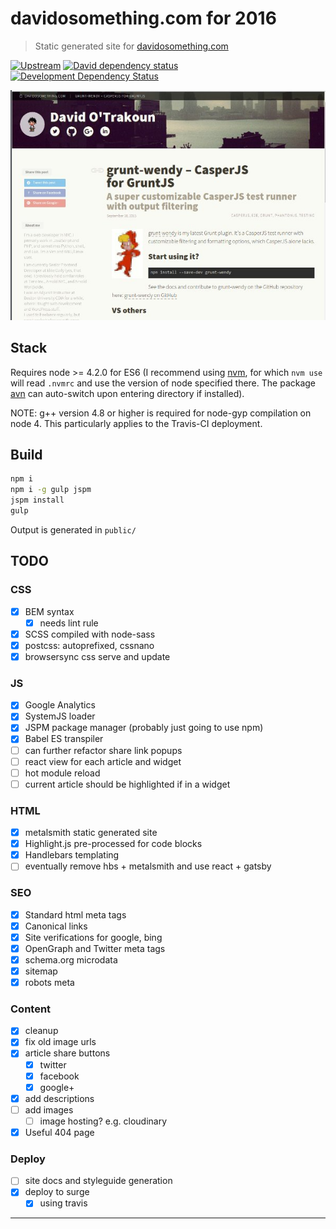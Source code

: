 # davidosomething.com for 2016

> Static generated site for [davidosomething.com](http://davidosomething.com)

[![Upstream][upstreamBadge]][upstreamLink]
[![David dependency status][davidBadge]][davidLink]
[![Development Dependency Status][davidDevBadge]][davidDevLink]

[![screenshot][screenshot]][screenshot]

## Stack

Requires node >= 4.2.0 for ES6 (I recommend using
[nvm](https://github.com/creationix/nvm), for which `nvm use` will
read `.nvmrc` and use the version of node specified there. The package
[avn](https://github.com/wbyoung/avn) can auto-switch upon entering directory if
installed).

NOTE: g++ version 4.8 or higher is required for node-gyp compilation on node 4.
This particularly applies to the Travis-CI deployment.

## Build

```bash
npm i
npm i -g gulp jspm
jspm install
gulp
```

Output is generated in `public/`

## TODO

### CSS

- [x] BEM syntax
    - [x] needs lint rule
- [x] SCSS compiled with node-sass
- [x] postcss: autoprefixed, cssnano
- [x] browsersync css serve and update

### JS

- [x] Google Analytics
- [x] SystemJS loader
- [x] JSPM package manager (probably just going to use npm)
- [x] Babel ES transpiler
- [ ] can further refactor share link popups
- [ ] react view for each article and widget
- [ ] hot module reload
- [ ] current article should be highlighted if in a widget

### HTML

- [x] metalsmith static generated site
- [x] Highlight.js pre-processed for code blocks
- [x] Handlebars templating
- [ ] eventually remove hbs + metalsmith and use react + gatsby

### SEO

- [x] Standard html meta tags
- [x] Canonical links
- [x] Site verifications for google, bing
- [x] OpenGraph and Twitter meta tags
- [x] schema.org microdata
- [x] sitemap
- [x] robots meta

### Content

- [x] cleanup
- [x] fix old image urls
- [x] article share buttons
    - [x] twitter
    - [x] facebook
    - [x] google+
- [x] add descriptions
- [ ] add images
    - [ ] image hosting? e.g. cloudinary
- [x] Useful 404 page

### Deploy

- [ ] site docs and styleguide generation
- [x] deploy to surge
    - [x] using travis

----

[screenshot]:       https://raw.githubusercontent.com/davidosomething/16.davidosomething.com/dev/meta/screenshot.jpg
[davidBadge]:       https://david-dm.org/davidosomething/16.davidosomething.com.png?theme=shields.io
[davidLink]:        https://david-dm.org/davidosomething/16.davidosomething.com#info=dependencies
[davidDevBadge]:    https://david-dm.org/davidosomething/16.davidosomething.com/dev-status.png?theme=shields.io
[davidDevLink]:     https://david-dm.org/davidosomething/16.davidosomething.com#info=devDependencies
[upstreamBadge]:    https://img.shields.io/badge/upstream-GitHub-lightgrey.svg
[upstreamLink]:     https://github.com/davidosomething/16.davidosomething.com
